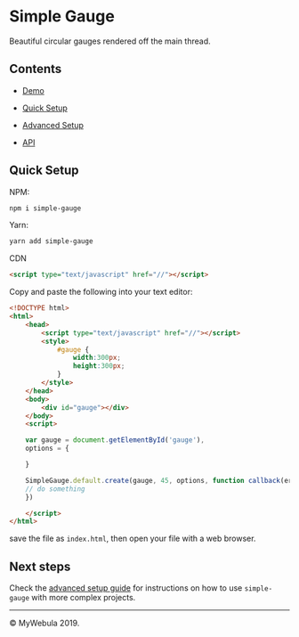 # Simple Gauge

Beautiful circular gauges rendered off the main thread.

## Contents

- [Demo]()

- [Quick Setup](#Quick-Setup)

- [Advanced Setup](/docs/advanced-setup.md)

- [API](/docs/API.md)

## Quick Setup

NPM:

```sh
npm i simple-gauge
```

Yarn:

```sh
yarn add simple-gauge
```

CDN

```html
<script type="text/javascript" href="//"></script>
```

Copy and paste the following into your text editor:

```html
<!DOCTYPE html>
<html>
    <head>
        <script type="text/javascript" href="//"></script>
        <style>
            #gauge {
                width:300px;
                height:300px;
            }
        </style>
    </head>
    <body>
        <div id="gauge"></div>
    </body>
    <script>

    var gauge = document.getElementById('gauge'),
    options = {

    }

    SimpleGauge.default.create(gauge, 45, options, function callback(err, data){
    // do something
    })

    </script>
</html>
```

save the file as `index.html`, then open your file with a web browser.

## Next steps

Check the [advanced setup guide](/docs/advanced-setup) for instructions on how to use `simple-gauge` with more complex projects.

---

&copy; MyWebula 2019.
